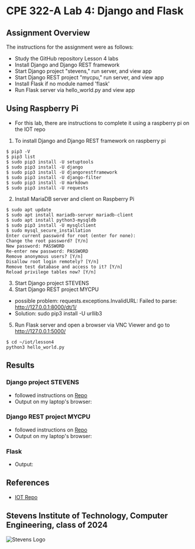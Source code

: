 # CPE 322-A Lab 4: Django and Flask

## Assignment Overview 
The instructions for the assignment were as follows:
* Study the GitHub repository Lesson 4 labs
* Install Django and Django REST framework
* Start Django project "stevens," run server, and view app
* Start Django REST project "mycpu," run server, and view app
* Install Flask if no module named 'flask'
* Run Flask server via hello_world.py and view app

## Using Raspberry Pi 
* For this lab, there are instructions to complete it using a raspberry pi on the IOT repo
1. To install Django and Django REST framework on raspberry pi
~~~
$ pip3 -V
$ pip3 list
$ sudo pip3 install -U setuptools
$ sudo pip3 install -U django
$ sudo pip3 install -U djangorestframework
$ sudo pip3 install -U django-filter
$ sudo pip3 install -U markdown
$ sudo pip3 install -U requests
~~~
2. Install MariaDB server and client on Raspberry Pi
~~~
$ sudo apt update
$ sudo apt install mariadb-server mariadb-client
$ sudo apt install python3-mysqldb
$ sudo pip3 install -U mysqlclient
$ sudo mysql_secure_installation
Enter current password for root (enter for none): 
Change the root password? [Y/n] 
New password: PASSWORD
Re-enter new password: PASSWORD
Remove anonymous users? [Y/n] 
Disallow root login remotely? [Y/n] 
Remove test database and access to it? [Y/n] 
Reload privilege tables now? [Y/n]
~~~
3. Start Django project STEVENS
4. Start Django REST project MYCPU
* possible problem: requests.exceptions.InvalidURL: Failed to parse: http://127.0.0.1:8000/dt/1/
* Solution: sudo pip3 install -U urllib3
5. Run Flask server and open a browser via VNC Viewer and go to http://127.0.0.1:5000/
~~~
$ cd ~/iot/lesson4
python3 hello_world.py
~~~

## Results
### Django project STEVENS
* followed instructions on [Repo](https://github.com/kevinwlu/iot/tree/master/lesson4/stevens)
* Output on my laptop's browser:

### Django REST project MYCPU
* followed instructions on [Repo](https://github.com/kevinwlu/iot/tree/master/lesson4/mycpu)
* Output on my laptop's browser:

### Flask
* Output:

## References
* [IOT Repo](https://github.com/kevinwlu/iot)

## Stevens Institute of Technology, Computer Engineering, class of 2024
![Stevens Logo](https://web.stevens.edu/news/newspoints/brand-logos/2020/Circular/Stevens-Circular-Logo-2020_RED.png)
